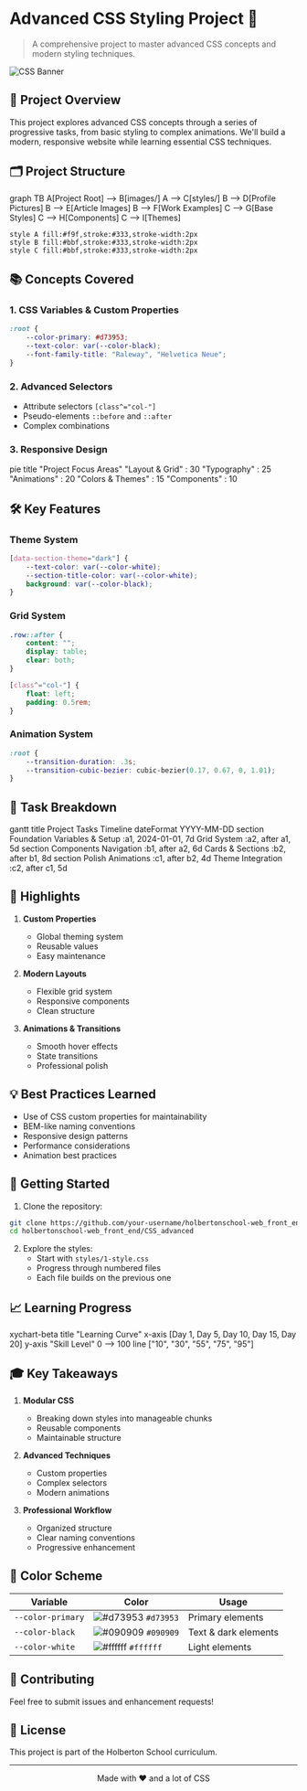 # Advanced CSS Styling Project 🎨

> A comprehensive project to master advanced CSS concepts and modern styling techniques.

![CSS Banner](https://i.imgur.com/5bXh2yx.png)

## 🎯 Project Overview

This project explores advanced CSS concepts through a series of progressive tasks, from basic styling to complex animations. We'll build a modern, responsive website while learning essential CSS techniques.

## 🗂️ Project Structure

<div class="mermaid">
graph TB
    A[Project Root] --> B[images/]
    A --> C[styles/]
    B --> D[Profile Pictures]
    B --> E[Article Images]
    B --> F[Work Examples]
    C --> G[Base Styles]
    C --> H[Components]
    C --> I[Themes]
    
    style A fill:#f9f,stroke:#333,stroke-width:2px
    style B fill:#bbf,stroke:#333,stroke-width:2px
    style C fill:#bbf,stroke:#333,stroke-width:2px
</div>

## 📚 Concepts Covered

### 1. CSS Variables & Custom Properties
```css
:root {
    --color-primary: #d73953;
    --text-color: var(--color-black);
    --font-family-title: "Raleway", "Helvetica Neue";
}
```

### 2. Advanced Selectors
- Attribute selectors `[class^="col-"]`
- Pseudo-elements `::before` and `::after`
- Complex combinations

### 3. Responsive Design
<div class="mermaid">
pie
    title "Project Focus Areas"
    "Layout & Grid" : 30
    "Typography" : 25
    "Animations" : 20
    "Colors & Themes" : 15
    "Components" : 10
</div>

## 🛠️ Key Features

### Theme System
```css
[data-section-theme="dark"] {
    --text-color: var(--color-white);
    --section-title-color: var(--color-white);
    background: var(--color-black);
}
```

### Grid System
```css
.row::after {
    content: "";
    display: table;
    clear: both;
}

[class^="col-"] {
    float: left;
    padding: 0.5rem;
}
```

### Animation System
```css
:root {
    --transition-duration: .3s;
    --transition-cubic-bezier: cubic-bezier(0.17, 0.67, 0, 1.01);
}
```

## 📝 Task Breakdown

<div class="mermaid">
gantt
    title Project Tasks Timeline
    dateFormat  YYYY-MM-DD
    section Foundation
    Variables & Setup           :a1, 2024-01-01, 7d
    Grid System                 :a2, after a1, 5d
    section Components
    Navigation                  :b1, after a2, 6d
    Cards & Sections           :b2, after b1, 8d
    section Polish
    Animations                 :c1, after b2, 4d
    Theme Integration          :c2, after c1, 5d
</div>

## 🌟 Highlights

1. **Custom Properties**
   - Global theming system
   - Reusable values
   - Easy maintenance

2. **Modern Layouts**
   - Flexible grid system
   - Responsive components
   - Clean structure

3. **Animations & Transitions**
   - Smooth hover effects
   - State transitions
   - Professional polish

## 💡 Best Practices Learned

- Use of CSS custom properties for maintainability
- BEM-like naming conventions
- Responsive design patterns
- Performance considerations
- Animation best practices

## 🚀 Getting Started

1. Clone the repository:
```bash
git clone https://github.com/your-username/holbertonschool-web_front_end.git
cd holbertonschool-web_front_end/CSS_advanced
```

2. Explore the styles:
   - Start with `styles/1-style.css`
   - Progress through numbered files
   - Each file builds on the previous one

## 📈 Learning Progress

<div class="mermaid">
xychart-beta
    title "Learning Curve"
    x-axis [Day 1, Day 5, Day 10, Day 15, Day 20]
    y-axis "Skill Level" 0 --> 100
    line ["10", "30", "55", "75", "95"]
</div>

## 🎓 Key Takeaways

1. **Modular CSS**
   - Breaking down styles into manageable chunks
   - Reusable components
   - Maintainable structure

2. **Advanced Techniques**
   - Custom properties
   - Complex selectors
   - Modern animations

3. **Professional Workflow**
   - Organized structure
   - Clear naming conventions
   - Progressive enhancement

## 🌈 Color Scheme

| Variable | Color | Usage |
|----------|--------|-------|
| `--color-primary` | ![#d73953](https://via.placeholder.com/15/d73953/000000?text=+) `#d73953` | Primary elements |
| `--color-black` | ![#090909](https://via.placeholder.com/15/090909/000000?text=+) `#090909` | Text & dark elements |
| `--color-white` | ![#ffffff](https://via.placeholder.com/15/ffffff/000000?text=+) `#ffffff` | Light elements |

## 🤝 Contributing

Feel free to submit issues and enhancement requests!

## 📜 License

This project is part of the Holberton School curriculum.

---

<p align="center">Made with ❤️ and a lot of CSS</p>
